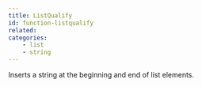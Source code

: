```yaml
---
title: ListQualify
id: function-listqualify
related:
categories:
    - list
    - string
---
```


Inserts a string at the beginning and end of list elements.